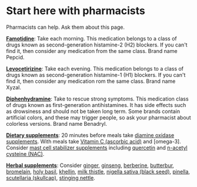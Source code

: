 [//]: # (
source: jph
tags: starters
)

# Start here with pharmacists

Pharmacists can help. Ask them about this page.

**[Famotidine](../famotidine/)**: Take each morning. This medication belongs to a class of drugs known as second-generation histamine-2 (H2) blockers. If you can't find it, then consider any medication from the same class. Brand name Pepcid.

**[Levocetirizine](../levocetirizine/)**:  Take each evening. This medication belongs to a class of drugs known as second-generation histamine-1 (H1) blockers. If you can't find it, then consider any medication rom the same class. Brand name Xyzal.

**[Diphenhydramine](../diphenhydramine/)**: Take to rescue strong symptoms. This medication class of drugs known as first-generation antihistamines. It has side effects such as drowsiness and should not be taken long term. Some brands contain artificial colors, and these may trigger people, so ask your pharmacist about colorless versions. Brand name Benadryl.

**[Dietary supplements](../dietary-supplements/)**: 20 minutes before meals take [diamine oxidase supplements](../diamine-oxidase-supplements/). With meals take [Vitamin C (ascorbic acid)](../vitamin-c-ascorbic-acid/) and [omega-3]. Consider [mast cell stabilizer supplements](../mast-cell-stabilizer-supplements/) including [quercetin](../quercetin) and [n-acetyl cysteine (NAC)](../n-acetyl-cysteine/).

**[Herbal supplements](../herbal-supplements)**: Consider [ginger](../ginger/), [ginseng](../ginseng/), [berberine](../berberine/), [butterbur](../butterbur/), [bromelain](../bromelain/), [holy basil](../holy-basil/), [khellin](../khellin/), [milk thistle](../milk-thistle/), [nigella sativa (black seed)](../nigella-sativa/), [pinella](../pinella/), [scutellaria (skullcap)](../scutellaria/), [stinging nettle](../stinging-nettle/).
